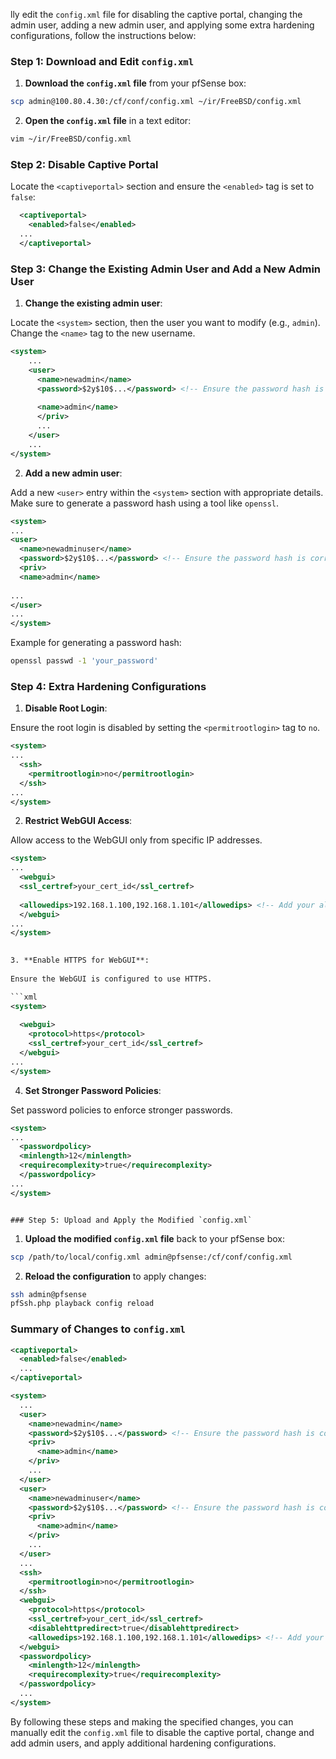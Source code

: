lly edit the `config.xml` file for disabling the captive portal, changing the admin user, adding a new admin user, and applying some extra hardening configurations, follow the instructions below:

### Step 1: Download and Edit `config.xml`

1. **Download the `config.xml` file** from your pfSense box:

```sh
scp admin@100.80.4.30:/cf/conf/config.xml ~/ir/FreeBSD/config.xml
```

2. **Open the `config.xml` file** in a text editor:

```sh
vim ~/ir/FreeBSD/config.xml

```

### Step 2: Disable Captive Portal

Locate the `<captiveportal>` section and ensure the `<enabled>` tag is set to `false`:

```xml
  <captiveportal>
    <enabled>false</enabled>
  ...
  </captiveportal>
```

### Step 3: Change the Existing Admin User and Add a New Admin User

1. **Change the existing admin user**:
 
Locate the `<system>` section, then the user you want to modify (e.g., `admin`). Change the `<name>` tag to the new username.

```xml
<system>
    ...
    <user>
      <name>newadmin</name>
      <password>$2y$10$...</password> <!-- Ensure the password hash is correct -->
                                                                       <priv>
      <name>admin</name>
      </priv>
      ...
    </user>
    ...
</system>
```

2. **Add a new admin user**:
 
Add a new `<user>` entry within the `<system>` section with appropriate details. Make sure to generate a password hash using a tool like `openssl`.

```xml
<system>
...
<user>
  <name>newadminuser</name>
  <password>$2y$10$...</password> <!-- Ensure the password hash is correct -->
  <priv>
  <name>admin</name>
                                                                                                                                                                   </priv>
...
</user>
...
</system>
```

Example for generating a password hash:

```sh
openssl passwd -1 'your_password'
```

### Step 4: Extra Hardening Configurations

1. **Disable Root Login**:
 
Ensure the root login is disabled by setting the `<permitrootlogin>` tag to `no`.

```xml
<system>
...
  <ssh>
    <permitrootlogin>no</permitrootlogin>
  </ssh>
...
</system>
```

2. **Restrict WebGUI Access**:
 
Allow access to the WebGUI only from specific IP addresses.

```xml
<system>
...
  <webgui>
  <ssl_certref>your_cert_id</ssl_certref>
                                                                                                                                                                                                                                                                                         <disablehttpredirect>true</disablehttpredirect>
  <allowedips>192.168.1.100,192.168.1.101</allowedips> <!-- Add your allowed IPs here -->
  </webgui>
...
</system>
                                                                                                                                                                                                                                                                                                              ```

3. **Enable HTTPS for WebGUI**:
 
Ensure the WebGUI is configured to use HTTPS.

```xml
<system>
                                                                                                                                                                                                                                                                                                                               ...
  <webgui>
    <protocol>https</protocol>
    <ssl_certref>your_cert_id</ssl_certref>
  </webgui>
...
</system>
```

4. **Set Stronger Password Policies**:
 
Set password policies to enforce stronger passwords.

```xml
<system>
...
  <passwordpolicy>
  <minlength>12</minlength>
  <requirecomplexity>true</requirecomplexity>
  </passwordpolicy>
...
</system>
```

                                                                                                                                                                                                                                                                                                                                                                                                                      ### Step 5: Upload and Apply the Modified `config.xml`

1. **Upload the modified `config.xml` file** back to your pfSense box:

```sh
scp /path/to/local/config.xml admin@pfsense:/cf/conf/config.xml
```

2. **Reload the configuration** to apply changes:

```sh
ssh admin@pfsense
pfSsh.php playback config reload
```

### Summary of Changes to `config.xml`

```xml
<captiveportal>
  <enabled>false</enabled>
  ...
</captiveportal>

<system>
  ...
  <user>
    <name>newadmin</name>
    <password>$2y$10$...</password> <!-- Ensure the password hash is correct -->
    <priv>
      <name>admin</name>
    </priv>
    ...
  </user>
  <user>
    <name>newadminuser</name>
    <password>$2y$10$...</password> <!-- Ensure the password hash is correct -->
    <priv>
      <name>admin</name>
    </priv>
    ...
  </user>
  ...
  <ssh>
    <permitrootlogin>no</permitrootlogin>
  </ssh>
  <webgui>
    <protocol>https</protocol>
    <ssl_certref>your_cert_id</ssl_certref>
    <disablehttpredirect>true</disablehttpredirect>
    <allowedips>192.168.1.100,192.168.1.101</allowedips> <!-- Add your allowed IPs here -->
  </webgui>
  <passwordpolicy>
    <minlength>12</minlength>
    <requirecomplexity>true</requirecomplexity>
  </passwordpolicy>
  ...
</system>
```

By following these steps and making the specified changes, you can manually edit the `config.xml` file to disable the captive portal, change and add admin users, and apply additional hardening configurations.
